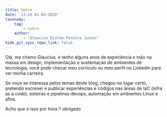 ```yaml
---
title: Sobre
date: '13:26 01-03-2020'
taxonomy:
    tag:
        - sobre
    author:
        - 'Glaucius Djalma Pereira Junior'
hide_git_sync_repo_link: false
---
```


Olá, me chamo Glaucius, e tenho alguns anos de experiência e mão na massa em design, implementação e sustentação de ambientes de tecnologia, você pode checar meu curriculo ou meu perfil no Linkedin para ver minha carreira.

Se voçe se interessa pelos temas deste blog, chegou no lugar certo, pretendo escrever e publicar experiẽncias e códigos nas áreas de IaC (infra as a code), esteiras e pipelines devops, automação em ambientes Linux e afins.

Acho que é isso por hora !! obrigado
